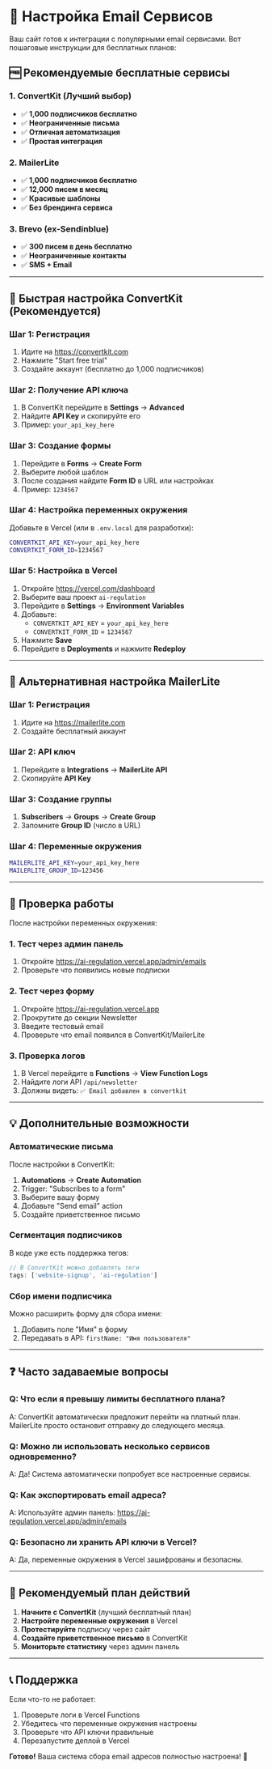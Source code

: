 # 📧 Настройка Email Сервисов

Ваш сайт готов к интеграции с популярными email сервисами. Вот пошаговые инструкции для бесплатных планов:

## 🆓 **Рекомендуемые бесплатные сервисы**

### **1. ConvertKit (Лучший выбор)**
- ✅ **1,000 подписчиков бесплатно**
- ✅ **Неограниченные письма**
- ✅ **Отличная автоматизация**
- ✅ **Простая интеграция**

### **2. MailerLite**
- ✅ **1,000 подписчиков бесплатно**
- ✅ **12,000 писем в месяц**
- ✅ **Красивые шаблоны**
- ✅ **Без брендинга сервиса**

### **3. Brevo (ex-Sendinblue)**
- ✅ **300 писем в день бесплатно**
- ✅ **Неограниченные контакты**
- ✅ **SMS + Email**

---

## 🚀 **Быстрая настройка ConvertKit (Рекомендуется)**

### **Шаг 1: Регистрация**
1. Идите на https://convertkit.com
2. Нажмите "Start free trial"
3. Создайте аккаунт (бесплатно до 1,000 подписчиков)

### **Шаг 2: Получение API ключа**
1. В ConvertKit перейдите в **Settings** → **Advanced**
2. Найдите **API Key** и скопируйте его
3. Пример: `your_api_key_here`

### **Шаг 3: Создание формы**
1. Перейдите в **Forms** → **Create Form**
2. Выберите любой шаблон
3. После создания найдите **Form ID** в URL или настройках
4. Пример: `1234567`

### **Шаг 4: Настройка переменных окружения**
Добавьте в Vercel (или в `.env.local` для разработки):

```bash
CONVERTKIT_API_KEY=your_api_key_here
CONVERTKIT_FORM_ID=1234567
```

### **Шаг 5: Настройка в Vercel**
1. Откройте https://vercel.com/dashboard
2. Выберите ваш проект `ai-regulation`
3. Перейдите в **Settings** → **Environment Variables**
4. Добавьте:
   - `CONVERTKIT_API_KEY` = `your_api_key_here`
   - `CONVERTKIT_FORM_ID` = `1234567`
5. Нажмите **Save**
6. Перейдите в **Deployments** и нажмите **Redeploy**

---

## 📧 **Альтернативная настройка MailerLite**

### **Шаг 1: Регистрация**
1. Идите на https://mailerlite.com
2. Создайте бесплатный аккаунт

### **Шаг 2: API ключ**
1. Перейдите в **Integrations** → **MailerLite API**
2. Скопируйте **API Key**

### **Шаг 3: Создание группы**
1. **Subscribers** → **Groups** → **Create Group**
2. Запомните **Group ID** (число в URL)

### **Шаг 4: Переменные окружения**
```bash
MAILERLITE_API_KEY=your_api_key_here
MAILERLITE_GROUP_ID=123456
```

---

## 🔧 **Проверка работы**

После настройки переменных окружения:

### **1. Тест через админ панель**
1. Откройте https://ai-regulation.vercel.app/admin/emails
2. Проверьте что появились новые подписки

### **2. Тест через форму**
1. Откройте https://ai-regulation.vercel.app
2. Прокрутите до секции Newsletter
3. Введите тестовый email
4. Проверьте что email появился в ConvertKit/MailerLite

### **3. Проверка логов**
1. В Vercel перейдите в **Functions** → **View Function Logs**
2. Найдите логи API `/api/newsletter`
3. Должны видеть: `✅ Email добавлен в convertkit`

---

## 💡 **Дополнительные возможности**

### **Автоматические письма**
После настройки в ConvertKit:
1. **Automations** → **Create Automation**
2. Trigger: "Subscribes to a form"
3. Выберите вашу форму
4. Добавьте "Send email" action
5. Создайте приветственное письмо

### **Сегментация подписчиков**
В коде уже есть поддержка тегов:
```javascript
// В ConvertKit можно добавлять теги
tags: ['website-signup', 'ai-regulation']
```

### **Сбор имени подписчика**
Можно расширить форму для сбора имени:
1. Добавить поле "Имя" в форму
2. Передавать в API: `firstName: "Имя пользователя"`

---

## ❓ **Часто задаваемые вопросы**

### **Q: Что если я превышу лимиты бесплатного плана?**
A: ConvertKit автоматически предложит перейти на платный план. MailerLite просто остановит отправку до следующего месяца.

### **Q: Можно ли использовать несколько сервисов одновременно?**
A: Да! Система автоматически попробует все настроенные сервисы.

### **Q: Как экспортировать email адреса?**
A: Используйте админ панель: https://ai-regulation.vercel.app/admin/emails

### **Q: Безопасно ли хранить API ключи в Vercel?**
A: Да, переменные окружения в Vercel зашифрованы и безопасны.

---

## 🎯 **Рекомендуемый план действий**

1. **Начните с ConvertKit** (лучший бесплатный план)
2. **Настройте переменные окружения** в Vercel
3. **Протестируйте** подписку через сайт
4. **Создайте приветственное письмо** в ConvertKit
5. **Мониторьте статистику** через админ панель

---

## 📞 **Поддержка**

Если что-то не работает:
1. Проверьте логи в Vercel Functions
2. Убедитесь что переменные окружения настроены
3. Проверьте что API ключи правильные
4. Перезапустите деплой в Vercel

**Готово!** Ваша система сбора email адресов полностью настроена! 🎉 